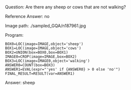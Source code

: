 Question: Are there any sheep or cows that are not walking?

Reference Answer: no

Image path: ./sampled_GQA/n187961.jpg

Program:

```
BOX0=LOC(image=IMAGE,object='sheep')
BOX1=LOC(image=IMAGE,object='cows')
BOX2=UNION(box=BOX0,box=BOX1)
IMAGE0=CROP(image=IMAGE,box=BOX2)
BOX3=LOC(image=IMAGE0,object='walking')
ANSWER0=COUNT(box=BOX3)
ANSWER1=EVAL(expr="'yes' if {ANSWER0} > 0 else 'no'")
FINAL_RESULT=RESULT(var=ANSWER1)
```
Answer: sheep

